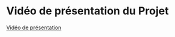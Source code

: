 # Vidéo de présentation du Projet

[Vidéo de présentation](https://www.youtube.com/watch?v=kREqm3k42tc)
